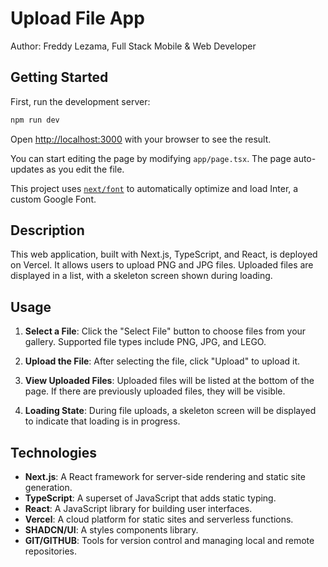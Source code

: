 # Upload File App

Author: Freddy Lezama, Full Stack Mobile & Web Developer

## Getting Started

First, run the development server:

```bash
npm run dev
```

Open [http://localhost:3000](http://localhost:3000) with your browser to see the result.

You can start editing the page by modifying `app/page.tsx`. The page auto-updates as you edit the file.

This project uses [`next/font`](https://nextjs.org/docs/basic-features/font-optimization) to automatically optimize and load Inter, a custom Google Font.

## Description
This web application, built with Next.js, TypeScript, and React, is deployed on Vercel. It allows users to upload PNG and JPG files. Uploaded files are displayed in a list, with a skeleton screen shown during loading.

## Usage

1. **Select a File**:
   Click the "Select File" button to choose files from your gallery. Supported file types include PNG, JPG, and LEGO.

2. **Upload the File**:
   After selecting the file, click "Upload" to upload it.

3. **View Uploaded Files**:
   Uploaded files will be listed at the bottom of the page. If there are previously uploaded files, they will be visible.

4. **Loading State**:
   During file uploads, a skeleton screen will be displayed to indicate that loading is in progress.

## Technologies
- **Next.js**: A React framework for server-side rendering and static site generation.
- **TypeScript**: A superset of JavaScript that adds static typing.
- **React**: A JavaScript library for building user interfaces.
- **Vercel**: A cloud platform for static sites and serverless functions.
- **SHADCN/UI**: A styles components library.
- **GIT/GITHUB**: Tools for version control and managing local and remote repositories.
